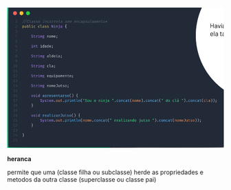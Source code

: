 ![alt text](./imagens/image2.png)

**heranca**

permite que uma (classe filha ou subclasse) herde as propriedades e metodos da outra classe (superclasse ou classe pai)